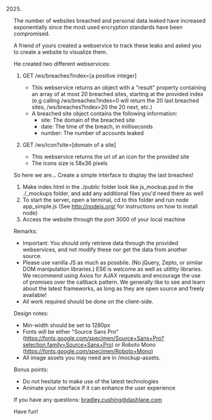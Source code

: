 2025.
The number of websites breached and personal data leaked have increased
exponentially since the most used encryption standards have been compromised.

A friend of yours created a webservice to track these leaks and asked you to
create a website to visualize them.

He created two different webservices:

1. GET /ws/breaches?index=[a positive integer]
    - This webservice returns an object with a "result" property containing
        an array of at most 20 breached sites, starting at the
        provided index (e.g calling /ws/breaches?index=0 will return the 20
        last breached sites, /ws/breaches?index=20 the 20 next, etc.)
    - A breached site object contains the following information:
        - site: The domain of the breached site
        - date: The time of the breach, in milliseconds
        - number: The number of accounts leaked

2. GET /ws/icon?site=[domain of a site]
    - This webservice returns the url of an icon for the provided site
    - The icons size is 58x36 pixels

So here we are... Create a simple interface to display the last breaches!
1. Make index.html in the ./public folder look like js_mockup.psd in the ./_mockups folder, and add any additional files you'd need there as well
2. To start the server, open a terminal, cd to this folder and run
    node app_simple.js
    (See http://nodejs.org/ for instructions on how to install node)
3. Access the website through the port 3000 of your local machine

Remarks:
- Important: You should only retrieve data through the provided webservices, and not modify these nor get the data from another source.
- Please use vanilla JS as much as possbile. (No jQuery, Zepto, or similar DOM manipulation libraries.) ES6 is welcome as well as utitlity libraries. We recommend using Axios for AJAX requests and encourage the use of promises over the callback pattern. We generally like to see and learn about the latest frameworks, as long as they are open source and freely available!
- All work required should be done on the client-side.

Design notes:
- Min-width should be set to 1280px
- Fonts will be either "Source Sans Pro" (https://fonts.google.com/specimen/Source+Sans+Pro?selection.family=Source+Sans+Pro) or
Roboto Mono (https://fonts.google.com/specimen/Roboto+Mono)
- All image assets you may need are in /mockup-assets.

Bonus points:
- Do not hesitate to make use of the latest technologies
- Animate your interface if it can enhance the user experience

If you have any questions:
bradley.cushing@dashlane.com

Have fun!